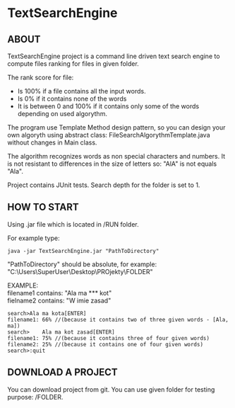 # TextSearchEngine 
## ABOUT
TextSearchEngine project is a command line driven text search engine to compute files ranking for files in given folder. 

The rank score for file:
* Is 100% if a file contains all the input words.
* Is 0% if it contains none of the words
* It is between 0 and 100% if it contains only some of the words depending on used algorythm.   

The program use Template Method design pattern, so you can design your own algoryth using abstract class: FileSearchAlgorythmTemplate.java without changes in Main class.

The algorithm recognizes words as non special characters and numbers. It is not resistant to differences in the size of letters so:
"AlA" is not equals "Ala".

Project contains JUnit tests.
Search depth for the folder is set to 1.

## HOW TO START
Using .jar file which is located in /RUN folder.

For example type:   
```
java -jar TextSearchEngine.jar "PathToDirectory"
```
"PathToDirectory" should be absolute, for example: "C:\Users\SuperUser\Desktop\PROjekty\FOLDER"

EXAMPLE:   
filename1 contains: "Ala ma ***   kot"   
fielname2 contains: "W imie zasad"   
```   
search>Ala ma kota[ENTER]   
filename1: 66% //(because it contains two of three given words - [Ala, ma])   
search>    Ala ma kot zasad[ENTER]   
filename1: 75% //(because it contains three of four given words)   
filename2: 25% //(because it contains one of four given words)   
search>:quit
```

## DOWNLOAD A PROJECT
You can download project from git.
You can use given folder for testing purpose: /FOLDER.


